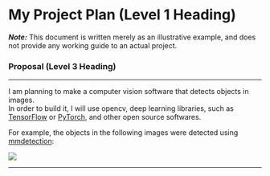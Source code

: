 # My Project Plan (Level 1 Heading)  
***Note:*** This document is written merely as an illustrative example, and does not provide any working guide to an actual project.  

### Proposal (Level 3 Heading)  
---
I am planning to make a computer vision software that detects objects in images.  
In order to build it, I will use opencv, deep learning libraries, such as [TensorFlow](https://www.tensorflow.org/) or [PyTorch](https://pytorch.org/), and other open source softwares.  

For example, the objects in the following images were detected using [mmdetection](https://github.com/open-mmlab/mmdetection): 

![](https://user-images.githubusercontent.com/12907710/137271636-56ba1cd2-b110-4812-8221-b4c120320aa9.png)

---


